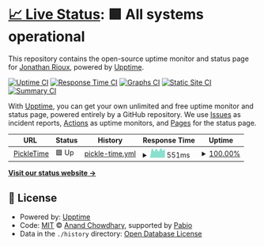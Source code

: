 # [📈 Live Status](https://uptime.pickletime.app): <!--live status--> **🟩 All systems operational**

This repository contains the open-source uptime monitor and status page for [Jonathan Rioux](https://pickletime.app), powered by [Upptime](https://github.com/upptime/upptime).

[![Uptime CI](https://github.com/jorioux/upptime/workflows/Uptime%20CI/badge.svg)](https://github.com/jorioux/upptime/actions?query=workflow%3A%22Uptime+CI%22)
[![Response Time CI](https://github.com/jorioux/upptime/workflows/Response%20Time%20CI/badge.svg)](https://github.com/jorioux/upptime/actions?query=workflow%3A%22Response+Time+CI%22)
[![Graphs CI](https://github.com/jorioux/upptime/workflows/Graphs%20CI/badge.svg)](https://github.com/jorioux/upptime/actions?query=workflow%3A%22Graphs+CI%22)
[![Static Site CI](https://github.com/jorioux/upptime/workflows/Static%20Site%20CI/badge.svg)](https://github.com/jorioux/upptime/actions?query=workflow%3A%22Static+Site+CI%22)
[![Summary CI](https://github.com/jorioux/upptime/workflows/Summary%20CI/badge.svg)](https://github.com/jorioux/upptime/actions?query=workflow%3A%22Summary+CI%22)

With [Upptime](https://upptime.js.org), you can get your own unlimited and free uptime monitor and status page, powered entirely by a GitHub repository. We use [Issues](https://github.com/jorioux/upptime/issues) as incident reports, [Actions](https://github.com/jorioux/upptime/actions) as uptime monitors, and [Pages](https://uptime.pickletime.app) for the status page.

<!--start: status pages-->
<!-- This summary is generated by Upptime (https://github.com/upptime/upptime) -->
<!-- Do not edit this manually, your changes will be overwritten -->
<!-- prettier-ignore -->
| URL | Status | History | Response Time | Uptime |
| --- | ------ | ------- | ------------- | ------ |
| <img alt="" src="https://icons.duckduckgo.com/ip3/pickletime.app.ico" height="13"> [PickleTime](https://pickletime.app) | 🟩 Up | [pickle-time.yml](https://github.com/jorioux/upptime/commits/HEAD/history/pickle-time.yml) | <details><summary><img alt="Response time graph" src="./graphs/pickle-time/response-time-week.png" height="20"> 551ms</summary><br><a href="https://status.pickletime.app/history/pickle-time"><img alt="Response time 710" src="https://img.shields.io/endpoint?url=https%3A%2F%2Fraw.githubusercontent.com%2Fjorioux%2Fupptime%2FHEAD%2Fapi%2Fpickle-time%2Fresponse-time.json"></a><br><a href="https://status.pickletime.app/history/pickle-time"><img alt="24-hour response time 606" src="https://img.shields.io/endpoint?url=https%3A%2F%2Fraw.githubusercontent.com%2Fjorioux%2Fupptime%2FHEAD%2Fapi%2Fpickle-time%2Fresponse-time-day.json"></a><br><a href="https://status.pickletime.app/history/pickle-time"><img alt="7-day response time 551" src="https://img.shields.io/endpoint?url=https%3A%2F%2Fraw.githubusercontent.com%2Fjorioux%2Fupptime%2FHEAD%2Fapi%2Fpickle-time%2Fresponse-time-week.json"></a><br><a href="https://status.pickletime.app/history/pickle-time"><img alt="30-day response time 611" src="https://img.shields.io/endpoint?url=https%3A%2F%2Fraw.githubusercontent.com%2Fjorioux%2Fupptime%2FHEAD%2Fapi%2Fpickle-time%2Fresponse-time-month.json"></a><br><a href="https://status.pickletime.app/history/pickle-time"><img alt="1-year response time 710" src="https://img.shields.io/endpoint?url=https%3A%2F%2Fraw.githubusercontent.com%2Fjorioux%2Fupptime%2FHEAD%2Fapi%2Fpickle-time%2Fresponse-time-year.json"></a></details> | <details><summary><a href="https://status.pickletime.app/history/pickle-time">100.00%</a></summary><a href="https://status.pickletime.app/history/pickle-time"><img alt="All-time uptime 99.98%" src="https://img.shields.io/endpoint?url=https%3A%2F%2Fraw.githubusercontent.com%2Fjorioux%2Fupptime%2FHEAD%2Fapi%2Fpickle-time%2Fuptime.json"></a><br><a href="https://status.pickletime.app/history/pickle-time"><img alt="24-hour uptime 100.00%" src="https://img.shields.io/endpoint?url=https%3A%2F%2Fraw.githubusercontent.com%2Fjorioux%2Fupptime%2FHEAD%2Fapi%2Fpickle-time%2Fuptime-day.json"></a><br><a href="https://status.pickletime.app/history/pickle-time"><img alt="7-day uptime 100.00%" src="https://img.shields.io/endpoint?url=https%3A%2F%2Fraw.githubusercontent.com%2Fjorioux%2Fupptime%2FHEAD%2Fapi%2Fpickle-time%2Fuptime-week.json"></a><br><a href="https://status.pickletime.app/history/pickle-time"><img alt="30-day uptime 99.95%" src="https://img.shields.io/endpoint?url=https%3A%2F%2Fraw.githubusercontent.com%2Fjorioux%2Fupptime%2FHEAD%2Fapi%2Fpickle-time%2Fuptime-month.json"></a><br><a href="https://status.pickletime.app/history/pickle-time"><img alt="1-year uptime 99.98%" src="https://img.shields.io/endpoint?url=https%3A%2F%2Fraw.githubusercontent.com%2Fjorioux%2Fupptime%2FHEAD%2Fapi%2Fpickle-time%2Fuptime-year.json"></a></details>

<!--end: status pages-->

[**Visit our status website →**](https://uptime.pickletime.app)

## 📄 License

- Powered by: [Upptime](https://github.com/upptime/upptime)
- Code: [MIT](./LICENSE) © [Anand Chowdhary](https://anandchowdhary.com), supported by [Pabio](https://pabio.com)
- Data in the `./history` directory: [Open Database License](https://opendatacommons.org/licenses/odbl/1-0/)
